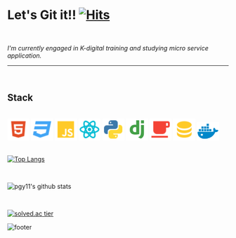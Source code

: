 # Let's Git it!! [![Hits](https://hits.seeyoufarm.com/api/count/incr/badge.svg?url=https%3A%2F%2Fgithub.com%2Fpgy11%2Fhit-counter&count_bg=%2379C83D&title_bg=%23555555&icon=&icon_color=%23E7E7E7&title=hits&edge_flat=false)](https://hits.seeyoufarm.com)

<!--
**pgy11/pgy11** is a ✨ _special_ ✨ repository because its `README.md` (this file) appears on your GitHub profile.
-->
<br/>
<p>
  <em>
    I'm currently engaged in K-digital training and studying micro service application.<br/>
  </em>
</p>

---
<br/>

## Stack
<br/>

<div>
<img src='./icon/html.svg' width='50'/>
<img src='./icon/css.svg' width='50'/>
<img src='./icon/javascript.svg' width='50'/>
<img src='./icon/react.svg' width='50'/>
<img src='./icon/python.svg' width='50'/>
<img src='./icon/django.svg' width='50'/>
<img src='./icon/java.svg' width='50'/>
<img src='./icon/database.svg' width='50'/>
<img src='./icon/docker.svg' width='50'/>
</div>
<br/>

[![Top Langs](https://github-readme-stats.vercel.app/api/top-langs/?username=pgy11&layout=compact&hide=jupyter%20notebook,&theme=algolia)](https://github.com/anuraghazra/github-readme-stats)

<br/>

![pgy11's github stats](https://github-readme-stats.vercel.app/api?username=pgy11&show_icons=true&theme=algolia)

<br/>


  
[![solved.ac tier](http://mazassumnida.wtf/api/generate_badge?boj=algorithm_beginner)](https://solved.ac/algorithm_beginner)


![footer](https://capsule-render.vercel.app/api?type=wave&color=gradient&height=150&section=footer)
